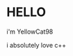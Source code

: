 # HELLO

i'm YellowCat98

i absolutely love c++

<!---
YellowCat98/YellowCat98 is a ✨ special ✨ repository because its `README.md` (this file) appears on your GitHub profile.
You can click the Preview link to take a look at your changes.
--->
